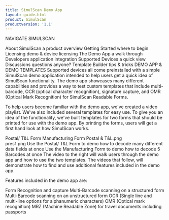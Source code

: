 ```yaml
---
title: SimulScan Demo App
layout: guide.html
product: SimulScan
productversion: '1.1'
---
```


NAVIGATE SIMULSCAN

About SimulScan
a product overview 
Getting Started
where to begin 
Licensing
demo & device licensing 
The Demo App
a walk through 
Developers
application integration 
Supported Devices
a quick view 
Discussions
questions anyone? 
Template Builder
tips & tricks
DEMO APP & DEMO TEMPLATES
Supported devices all come preinstalled with a simple SimulScan demo application intended to help users get a quick idea of SimulScan functionality.
The demo app showcases many different capabilities and provides a way to test custom templates that include multi-barcode, OCR (optical character recognition), signature capture, and OMR (Optical Mark Recognition) for SimulScan Readable Forms.
 
To help users become familiar with the demo app, we've created a video playlist. We've also included several templates for easy use. To give you an idea of the functionality, we've built templates for two forms that should be printed for use with the demo app. By printing the forms, users will get a first hand look at how SimulScan works.
 
Postal/ T&L Form
Manufacturing Form
Postal &amp; T&amp;L.png	
pres1.png
Use the Postal/ T&L Form to demo
how to decode many different data fields at once
Use the Manufacturing Form to demo
how to decode 5 Barcodes at once
The video to the right will walk users through the demo app and how to use the two templates.
The videos that follow, will demonstrate how to find and use additional features included in the demo app.
 
Features included in the demo app are:
 
Form Recognition and capture
Multi-Barcode scanning on a structured form
Multi-Barcode scanning on an unstructured form
OCR (Single line and multi-line options for alphanumeric characters)
OMR (Optical mark recognition)
MRZ (Machine Readable Zone) for travel documents including passports
